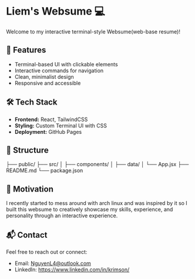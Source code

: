 # Liem's Websume 💻

Welcome to my interactive terminal-style Websume(web-base resume)!  

## 🚀 Features

- Terminal-based UI with clickable elements
- Interactive commands for navigation  
- Clean, minimalist design  
- Responsive and accessible  

## 🛠️ Tech Stack

- **Frontend:** React, TailwindCSS  
- **Styling:** Custom Terminal UI with CSS  
- **Deployment:** GitHub Pages

## 📂 Structure

├── public/
├── src/
│ ├── components/
│ ├── data/
│ └── App.jsx
├── README.md
└── package.json

## 🧠 Motivation

I recently started to mess around with arch linux and was inspired by it so
I built this websume to creatively showcase my skills, experience, and personality through an interactive experience.

## 📬 Contact

Feel free to reach out or connect:

- Email: NguyenL4@outlook.com
- LinkedIn: https://www.linkedin.com/in/krimson/
